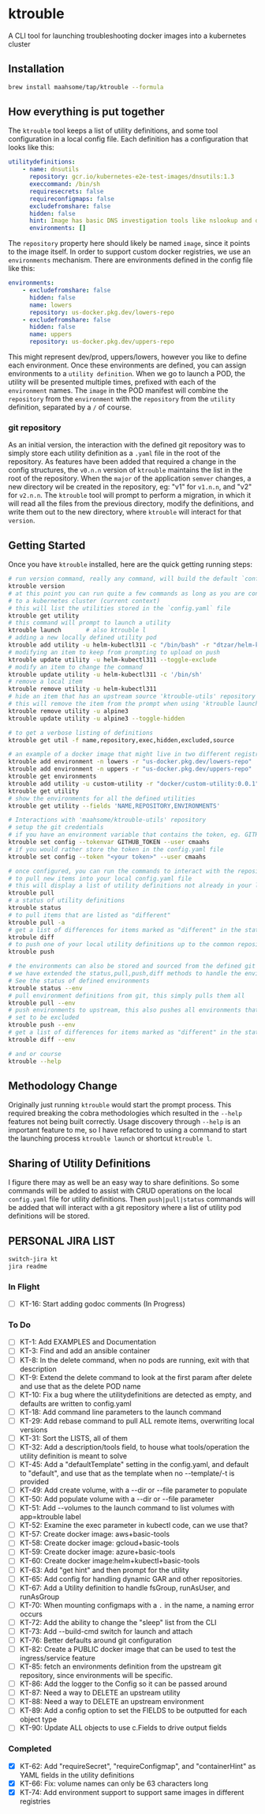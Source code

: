 # ktrouble

A CLI tool for launching troubleshooting docker images into a kubernetes cluster

## Installation

```bash
brew install maahsome/tap/ktrouble --formula
```

## How everything is put together

The `ktrouble` tool keeps a list of utility definitions, and some tool
configuration in a local config file.  Each definition has a configuration that
looks like this:

```yaml
utilitydefinitions:
    - name: dnsutils
      repository: gcr.io/kubernetes-e2e-test-images/dnsutils:1.3
      execcommand: /bin/sh
      requiresecrets: false
      requireconfigmaps: false
      excludefromshare: false
      hidden: false
      hint: Image has basic DNS investigation tools like nslookup and dig
      environments: []
```

The `repository` property here should likely be named `image`, since it points
to the image itself.  In order to support custom docker registries, we use an
`environments` mechanism.  There are environments defined in the config file
like this:

```yaml
environments:
    - excludefromshare: false
      hidden: false
      name: lowers
      repository: us-docker.pkg.dev/lowers-repo
    - excludefromshare: false
      hidden: false
      name: uppers
      repository: us-docker.pkg.dev/uppers-repo
```

This might represent dev/prod, uppers/lowers, however you like to define each
environment. Once these  environments are defined, you can assign environments
to a `utility definition`.  When we go to launch a POD, the utility will be
presented multiple times, prefixed with each of the `environment` names.  The
`image` in the POD manifest will combine the `repository` from the `environment`
with the `repository` from the `utility` definition, separated by a `/` of
course.

### git repository

As an initial version, the interaction with the defined git repository was to
simply store each utility definition as a `.yaml` file in the root of the
repository.  As features have been added that required a change in the config
structures, the `v0.n.n` version of `ktrouble` maintains the list in the root of
the repository.  When the `major` of the application `semver` changes, a new
directory wil be created in the repository, eg: "v1" for `v1.n.n`, and "v2" for
`v2.n.n`.  The `ktrouble` tool will prompt to perform a migration, in which it
will read all the files from the previous directory, modify the definitions, and
write them out to the new directory, where `ktrouble` will interact for that
`version`.

## Getting Started

Once you have `ktrouble` installed, here are the quick getting running steps:

```zsh
# run version command, really any command, will build the default `config.yaml` file
ktrouble version
# at this point you can run quite a few commands as long as you are connected
# to a kubernetes cluster (current context)
# this will list the utilities stored in the `config.yaml` file
ktrouble get utility
# this command will prompt to launch a utility
ktrouble launch       # also ktrouble l
# adding a new locally defined utility pod
ktrouble add utility -u helm-kubectl311 -c "/bin/bash" -r "dtzar/helm-kubectl:3.11"
# modifying an item to keep from prompting to upload on push
ktrouble update utility -u helm-kubectl311 --toggle-exclude
# modify an item to change the command
ktrouble update utility -u helm-kubectl311 -c '/bin/sh'
# remove a local item
ktrouble remove utility -u helm-kubectl311
# hide an item that has an upstream source 'ktrouble-utils' repository
# this will remove the item from the prompt when using 'ktrouble launch'
ktrouble remove utility -u alpine3
ktrouble update utility -u alpine3 --toggle-hidden

# to get a verbose listing of definitions
ktrouble get util -f name,repository,exec,hidden,excluded,source

# an example of a docker image that might live in two different registries
ktrouble add environment -n lowers -r "us-docker.pkg.dev/lowers-repo"
ktrouble add environment -n uppers -r "us-docker.pkg.dev/uppers-repo"
ktrouble get environments
ktrouble add utility -u custom-utility -r "docker/custom-utility:0.0.1" -e 'lowers,uppers' -c '/bin/bash'
ktrouble get utility
# show the environments for all the defined utilities
ktrouble get utility --fields 'NAME,REPOSITORY,ENVIRONMENTS'

# Interactions with 'maahsome/ktrouble-utils' repository
# setup the git credentials
# if you have an environment variable that contains the token, eg. GITHUB_TOKEN
ktrouble set config --tokenvar GITHUB_TOKEN --user cmaahs
# if you would rather store the token in the config.yaml file
ktrouble set config --token "<your token>" --user cmaahs

# once configured, you can run the commands to interact with the repository
# to pull new items into your local config.yaml file
# this will display a list of utility definitions not already in your local config
ktrouble pull
# a status of utility definitions
ktrouble status
# to pull items that are listed as "different"
ktrouble pull -a
# get a list of differences for items marked as "different" in the status
ktrobule diff
# to push one of your local utility definitions up to the common repository
ktrouble push

# the environments can also be stored and sourced from the defined git repository.
# we have extended the status,pull,push,diff methods to handle the environments
# See the status of defined environments
ktrouble status --env
# pull environment definitions from git, this simply pulls them all
ktrouble pull --env
# push environments to upstream, this also pushes all environments that are not
# set to be excluded
ktrouble push --env
# get a list of differences for items marked as "different" in the status
ktrouble diff --env

# and or course
ktrouble --help
```

## Methodology Change

Originally just running `ktrouble` would start the prompt process.  This required
breaking the cobra methodologies which resulted in the `--help` features not being
built correctly.  Usage discovery through `--help` is an important feature to me, so
I have refactored to using a command to start the launching process `ktrouble launch`
or shortcut `ktrouble l`.

## Sharing of Utility Definitions

I figure there may as well be an easy way to share definitions.  So some commands
will be added to assist with CRUD operations on the local `config.yaml` file for
utility definitions.  Then `push|pull|status` commands will be added that will
interact with a git repository where a list of utility pod definitions will be
stored.

## PERSONAL JIRA LIST

```zsh
switch-jira kt
jira readme
```

### In Flight

- [ ] KT-16:  Start adding godoc comments (In Progress)

### To Do

- [ ] KT-1:   Add EXAMPLES and Documentation
- [ ] KT-3:   Find and add an ansible container
- [ ] KT-8:   In the delete command, when no pods are running, exit with that description
- [ ] KT-9:   Extend the delete command to look at the first param after delete and use that as the delete POD name
- [ ] KT-10:  Fix a bug where the utilitydefinitions are detected as empty, and defaults are written to config.yaml
- [ ] KT-18:  Add command line parameters to the launch command
- [ ] KT-29:  Add rebase command to pull ALL remote items, overwriting local versions
- [ ] KT-31:  Sort the LISTS, all of them
- [ ] KT-32:  Add a description/tools field, to house what tools/operation the utility definition is meant to solve
- [ ] KT-45:  Add a "defaultTemplate" setting in the config.yaml, and default to "default", and use that as the template when no --template/-t is provided
- [ ] KT-49:  Add create volume, with a --dir or --file parameter to populate
- [ ] KT-50:  Add populate volume with a --dir or --file parameter
- [ ] KT-51:  Add --volumes to the launch command to list volumes with app=ktrouble label
- [ ] KT-52:  Examine the exec parameter in kubectl code, can we use that?
- [ ] KT-57:  Create docker image: aws+basic-tools
- [ ] KT-58:  Create docker image: gcloud+basic-tools
- [ ] KT-59:  Create docker image: azure+basic-tools
- [ ] KT-60:  Create docker image:helm+kubectl+basic-tools
- [ ] KT-63:  Add "get hint" and then prompt for the utility
- [ ] KT-65:  Add config for handling dynamic GAR and other repositories.
- [ ] KT-67:  Add a Utility definition to handle fsGroup, runAsUser, and runAsGroup
- [ ] KT-70:  When mounting configmaps with a `.` in the name, a naming error occurs
- [ ] KT-72:  Add the ability to change the "sleep" list from the CLI
- [ ] KT-73:  Add --build-cmd switch for launch and attach
- [ ] KT-76:  Better defaults around git configuration
- [ ] KT-82:  Create a PUBLIC docker image that can be used to test the ingress/service feature
- [ ] KT-85:  fetch an environments definition from the upstream git repository, since environments will be specific.
- [ ] KT-86:  Add the logger to the Config so it can be passed around
- [ ] KT-87:  Need a way to DELETE an upstream utility
- [ ] KT-88:  Need a way to DELETE an upstream environment
- [ ] KT-89:  Add a config option to set the FIELDS to be outputted for each object type
- [ ] KT-90:  Update ALL objects to use c.Fields to drive output fields

### Completed

- [x] KT-62:  Add "requireSecret", "requireConfigmap", and "containerHint" as YAML fields in the utility definitions
- [x] KT-66:  Fix: volume names can only be 63 characters long
- [x] KT-74:  Add environment support to support same images in different registries
